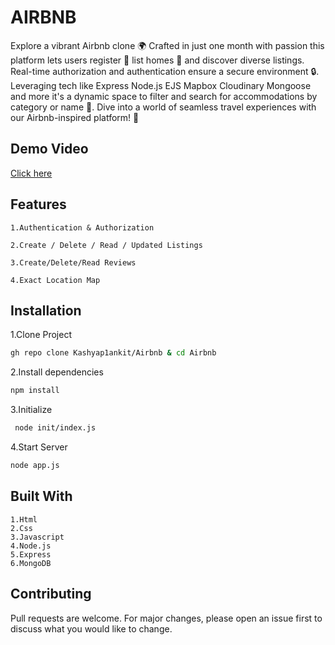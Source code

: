 # AIRBNB
Explore a vibrant Airbnb clone 🌍 Crafted in just one month with passion this platform lets users register 📝 list homes 🏡 and discover diverse listings. Real-time authorization and authentication ensure a secure environment 🔒. Leveraging tech like Express Node.js EJS Mapbox Cloudinary Mongoose and more it's a dynamic space to filter and search for accommodations by category or name 🏨. Dive into a world of seamless travel experiences with our Airbnb-inspired platform! 🚀

## Demo Video
[Click here](https://shorturl.at/evyO1)

## Features

```
1.Authentication & Authorization

2.Create / Delete / Read / Updated Listings

3.Create/Delete/Read Reviews

4.Exact Location Map
```

## Installation

1.Clone Project

```bash
gh repo clone Kashyap1ankit/Airbnb & cd Airbnb
```
2.Install dependencies
```bash
npm install
```

3.Initialize
```bash
 node init/index.js
```

4.Start Server
```bash
node app.js
```

## Built With
```
1.Html
2.Css
3.Javascript
4.Node.js
5.Express
6.MongoDB

```

## Contributing

Pull requests are welcome. For major changes, please open an issue first
to discuss what you would like to change.
